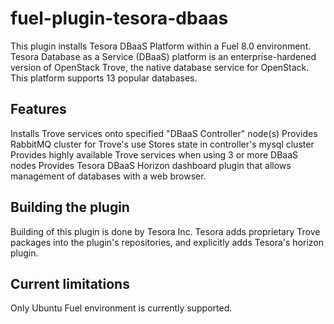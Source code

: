 fuel-plugin-tesora-dbaas
========================

This plugin installs Tesora DBaaS Platform within a Fuel 8.0 environment.
Tesora Database as a Service (DBaaS) platform is an enterprise-hardened version of OpenStack Trove, the native database service for OpenStack. 
This platform supports 13 popular databases.

Features
--------

Installs Trove services onto specified "DBaaS Controller" node(s)
Provides RabbitMQ cluster for Trove's use
Stores state in controller's mysql cluster
Provides highly available Trove services when using 3 or more DBaaS nodes
Provides Tesora DBaaS Horizon dashboard plugin that allows management of databases with a web browser.

Building the plugin
-------------------

Building of this plugin is done by Tesora Inc.
Tesora adds proprietary Trove packages into the plugin's repositories, and explicitly adds Tesora's horizon plugin.

Current limitations
-------------------

Only Ubuntu Fuel environment is currently supported.
